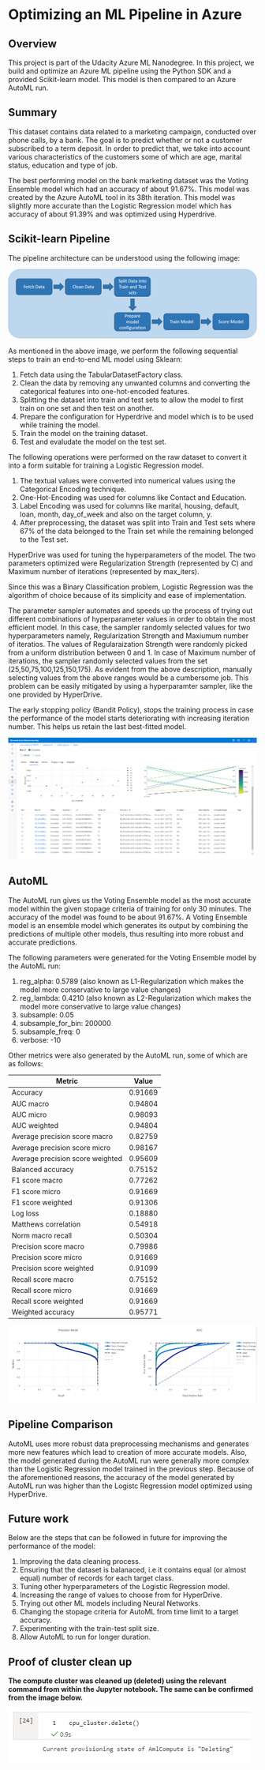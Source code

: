 # Optimizing an ML Pipeline in Azure

## Overview
This project is part of the Udacity Azure ML Nanodegree.
In this project, we build and optimize an Azure ML pipeline using the Python SDK and a provided Scikit-learn model.
This model is then compared to an Azure AutoML run.

## Summary
This dataset contains data related to a marketing campaign, conducted over phone calls, by a bank. The goal is to predict whether or not a customer subscribed to a term deposit. In order to predict that, we take into account various characteristics of the customers some of which are age, marital status, education and type of job.

The best performing model on the bank marketing dataset was the Voting Ensemble model which had an accuracy of about 91.67%. This model was created by the Azure AutoML tool in its 38th iteration. This model was slightly more accurate than the Logistic Regression model which has accuracy of about 91.39% and was optimized using Hyperdrive.

## Scikit-learn Pipeline

The pipeline architecture can be understood using the following image:

![sklearn-pipeline](./sklearn-pipeline.png)

As mentioned in the above image, we perform the following sequential steps to train an end-to-end ML model using Sklearn:
1. Fetch data using the TabularDatasetFactory class.
2. Clean the data by removing any unwanted columns and converting the categorical features into one-hot-encoded features.
3. Splitting the dataset into train and test sets to allow the model to first train on one set and then test on another.
4. Prepare the configuration for Hyperdrive and model which is to be used while training the model.
5. Train the model on the training dataset.
6. Test and evaludate the model on the test set.

The following operations were performed on the raw dataset to convert it into a form suitable for training a Logistic Regression model.
1. The textual values were converted into numerical values using the Categorical Encoding technique.
2. One-Hot-Encoding was used for columns like Contact and Education.
3. Label Encoding was used for columns like marital, housing, default, loan, month, day_of_week and also on the target column, y.
4. After preprocessing, the dataset was split into Train and Test sets where 67% of the data belonged to the Train set while the remaining belonged to the Test set.

HyperDrive was used for tuning the hyperparameters of the model. The two parameters optimized were Regularization Strength (represented by C) and Maximum number of iterations (represented by max_iters).

Since this was a Binary Classification problem, Logistic Regression was the algorithm of choice because of its simplicity and ease of implementation.

The parameter sampler automates and speeds up the process of trying out different combinations of hyperparameter values in order to obtain the most efficient model. In this case, the sampler randomly selected values for two hyperparameters namely, Regularization Strength and Maxiumum number of iteratios. The values of Regularaization Strength were randomly picked from a uniform distribution between 0 and 1. In case of Maximum number of iterations, the sampler randomly selected values from the set (25,50,75,100,125,150,175).
As evident from the above description, manually selecting values from the above ranges would be a cumbersome job. This problem can be easily mitigated by using a hyperparamter sampler, like the one provided by HyperDrive.

The early stopping policy (Bandit Policy), stops the training process in case the performance of the model starts deteriorating with increasing iteration number. This helps us retain the last best-fitted model. 

![hyperdrive-all-runs](./hyperdrive-all-runs-overview.PNG)

## AutoML
The AutoML run gives us the Voting Ensemble model as the most accurate model within the given stopage criteria of training for only 30 minutes. The accuracy of the model was found to be about 91.67%. A Voting Ensemble model is an ensemble model which generates its output by combining the predictions of multiple other models, thus resulting into more robust and accurate predictions.

The following parameters were generated for the Voting Ensemble model by the AutoML run:
1. reg_alpha: 0.5789 (also known as L1-Regularization which makes the model more conservative to large value changes)
2. reg_lambda: 0.4210 (also known as L2-Regularization which makes the model more conservative to large value changes)
3. subsample: 0.05
4. subsample_for_bin: 200000
5. subsample_freq: 0
6. verbose: -10

Other metrics were also generated by the AutoML run, some of which are as follows:

| Metric | Value |
|--------| -----|
| Accuracy | 0.91669 |
| AUC macro | 0.94804 |
| AUC micro | 0.98093 |
| AUC weighted | 0.94804 |
| Average precision score macro | 0.82759 |
| Average precision score micro | 0.98167 |
| Average precision score weighted | 0.95609 |
| Balanced accuracy | 0.75152 |
| F1 score macro | 0.77262 |
| F1 score micro | 0.91669 |
| F1 score weighted | 0.91306 |
| Log loss | 0.18880 |
| Matthews correlation | 0.54918 |
| Norm macro recall | 0.50304 |
| Precision score macro | 0.79986 |
| Precision score micro | 0.91669 |
| Precision score weighted | 0.91099 |
| Recall score macro | 0.75152 |
| Recall score micro | 0.91669 |
| Recall score weighted | 0.91669 |
| Weighted accuracy | 0.95771 |

![ROC](./AutoML-ROC.PNG)

## Pipeline Comparison
AutoML uses more robust data preprocessing mechanisms and generates more new features which lead to creation of more accurate models. Also, the model generated during the AutoML run were generally more complex than the Logistic Regression model trained in the previous step. Because of the aforementioned reasons, the accuracy of the model generated by AutoML run was higher than the Logistc Regression model optimized using HyperDrive.

## Future work
Below are the steps that can be followed in future for improving the performance of the model:
1. Improving the data cleaning process.
2. Ensuring that the dataset is balanaced, i.e it contains equal (or almost equal) number of records for each target class.
3. Tuning other hyperparameters of the Logistic Regression model.
4. Increasing the range of values to choose from for HyperDrive.
5. Trying out other ML models including Neural Networks.
6. Changing the stopage criteria for AutoML from time limit to a target accuracy.
7. Experimenting with the train-test split size.
8. Allow AutoML to run for longer duration.

## Proof of cluster clean up
**The compute cluster was cleaned up (deleted) using the relevant command from within the Jupyter notebook. The same can be confirmed from the image below.**

![delete_cluster_proof](./delete_cluster.PNG)

